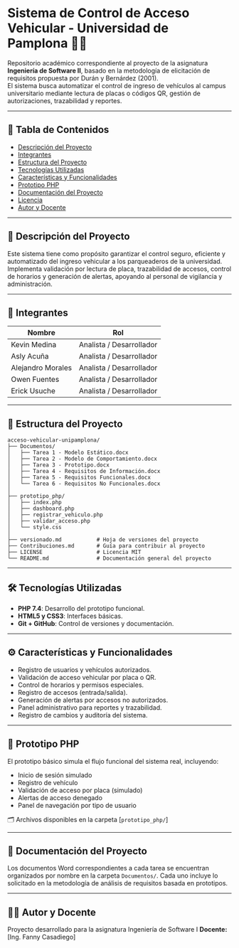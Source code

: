# Sistema de Control de Acceso Vehicular - Universidad de Pamplona 🚗🔐

Repositorio académico correspondiente al proyecto de la asignatura **Ingeniería de Software II**, basado en la metodología de elicitación de requisitos propuesta por Durán y Bernárdez (2001).  
El sistema busca automatizar el control de ingreso de vehículos al campus universitario mediante lectura de placas o códigos QR, gestión de autorizaciones, trazabilidad y reportes.

---

## 📑 Tabla de Contenidos

- [Descripción del Proyecto](#descripción-del-proyecto)
- [Integrantes](#integrantes)
- [Estructura del Proyecto](#estructura-del-proyecto)
- [Tecnologías Utilizadas](#tecnologías-utilizadas)
- [Características y Funcionalidades](#características-y-funcionalidades)
- [Prototipo PHP](#prototipo-php)
- [Documentación del Proyecto](#documentación-del-proyecto)
- [Licencia](#licencia)
- [Autor y Docente](#autor-y-docente)

---

## 📌 Descripción del Proyecto

Este sistema tiene como propósito garantizar el control seguro, eficiente y automatizado del ingreso vehicular a los parqueaderos de la universidad. Implementa validación por lectura de placa, trazabilidad de accesos, control de horarios y generación de alertas, apoyando al personal de vigilancia y administración.

---

## 👥 Integrantes

| Nombre                      | Rol                        |
|----------------------------|-----------------------------|
| Kevin Medina               | Analista / Desarrollador    |
| Asly Acuña                 | Analista / Desarrollador    |
| Alejandro Morales          | Analista / Desarrollador    |
| Owen Fuentes               | Analista / Desarrollador    |
| Erick Usuche               | Analista / Desarrollador    |

---

## 📁 Estructura del Proyecto

```plaintext
acceso-vehicular-unipamplona/
├── Documentos/
│   ├── Tarea 1 - Modelo Estático.docx
│   ├── Tarea 2 - Modelo de Comportamiento.docx
│   ├── Tarea 3 - Prototipo.docx
│   ├── Tarea 4 - Requisitos de Información.docx
│   ├── Tarea 5 - Requisitos Funcionales.docx
│   └── Tarea 6 - Requisitos No Funcionales.docx
│
├── prototipo_php/
│   ├── index.php
│   ├── dashboard.php
│   ├── registrar_vehiculo.php
│   ├── validar_acceso.php
│   └── style.css
│
├── versionado.md           # Hoja de versiones del proyecto
├── Contribuciones.md       # Guía para contribuir al proyecto
├── LICENSE                 # Licencia MIT
└── README.md               # Documentación general del proyecto

```

---

## 🛠️ Tecnologías Utilizadas

- **PHP 7.4**: Desarrollo del prototipo funcional.
- **HTML5 y CSS3**: Interfaces básicas.
- **Git + GitHub**: Control de versiones y documentación.

---

## ⚙️ Características y Funcionalidades

- Registro de usuarios y vehículos autorizados.
- Validación de acceso vehicular por placa o QR.
- Control de horarios y permisos especiales.
- Registro de accesos (entrada/salida).
- Generación de alertas por accesos no autorizados.
- Panel administrativo para reportes y trazabilidad.
- Registro de cambios y auditoría del sistema.

---

## 🧪 Prototipo PHP

El prototipo básico simula el flujo funcional del sistema real, incluyendo:

- Inicio de sesión simulado
- Registro de vehículo
- Validación de acceso por placa (simulado)
- Alertas de acceso denegado
- Panel de navegación por tipo de usuario

🗂️ Archivos disponibles en la carpeta [`prototipo_php/`]

---

## 📄 Documentación del Proyecto

Los documentos Word correspondientes a cada tarea se encuentran organizados por nombre en la carpeta `Documentos/`. Cada uno incluye lo solicitado en la metodología de análisis de requisitos basada en prototipos.

---



## 👨‍🏫 Autor y Docente

Proyecto desarrollado para la asignatura Ingeniería de Software I
**Docente:** [Ing. Fanny Casadiego]
